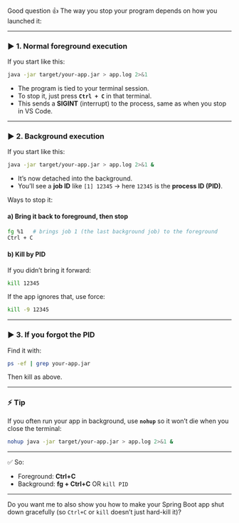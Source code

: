 Good question 👍 The way you stop your program depends on how you launched it:

---

### ▶️ 1. **Normal foreground execution**

If you start like this:

```bash
java -jar target/your-app.jar > app.log 2>&1
```

* The program is tied to your terminal session.
* To stop it, just press **`Ctrl + C`** in that terminal.
* This sends a **SIGINT** (interrupt) to the process, same as when you stop in VS Code.

---

### ▶️ 2. **Background execution**

If you start like this:

```bash
java -jar target/your-app.jar > app.log 2>&1 &
```

* It’s now detached into the background.
* You’ll see a **job ID** like `[1] 12345` → here `12345` is the **process ID (PID)**.

Ways to stop it:

#### a) Bring it back to foreground, then stop

```bash
fg %1   # brings job 1 (the last background job) to the foreground
Ctrl + C
```

#### b) Kill by PID

If you didn’t bring it forward:

```bash
kill 12345
```

If the app ignores that, use force:

```bash
kill -9 12345
```

---

### ▶️ 3. If you forgot the PID

Find it with:

```bash
ps -ef | grep your-app.jar
```

Then kill as above.

---

### ⚡ Tip

If you often run your app in background, use **`nohup`** so it won’t die when you close the terminal:

```bash
nohup java -jar target/your-app.jar > app.log 2>&1 &
```

---

✅ So:

* Foreground: **Ctrl+C**
* Background: **fg + Ctrl+C** OR `kill PID`

---

Do you want me to also show you how to make your Spring Boot app shut down gracefully (so `Ctrl+C` or `kill` doesn’t just hard-kill it)?
